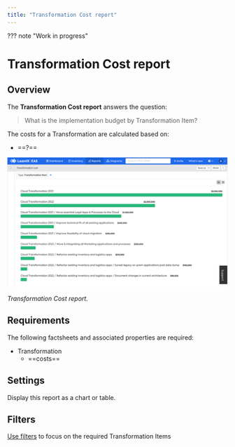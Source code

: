```yaml
---
title: "Transformation Cost report"
---
```


??? note "Work in progress"
    
# Transformation Cost report

## Overview

The **Transformation Cost report** answers the question:

>What is the implementation budget by Transformation Item?

The costs for a Transformation are calculated based on:

- ==?==

![Transformation Cost report](/assets/images/cost-transformation.png)

*Transformation Cost report.*

## Requirements

The following factsheets and associated properties are required:

- Transformation
    - ==costs==
    
## Settings

Display this report as a chart or table. 

<!--
![Transformation Cost report](/assets/images/cost-transformation-table.png)

*Transformation Cost table.*
--> 

## Filters

[Use filters][report-filters] to focus on the required Transformation Items

<!-- other links -->

[report-filters]: https://docs.leanix.net/docs/searching-and-filtering-functions-in-leanix#searching-in-reports
